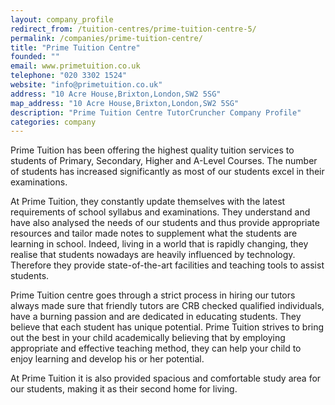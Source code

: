 ```yaml
---
layout: company_profile
redirect_from: /tuition-centres/prime-tuition-centre-5/
permalink: /companies/prime-tuition-centre/
title: "Prime Tuition Centre"
founded: ""
email: www.primetuition.co.uk
telephone: "020 3302 1524"
website: "info@primetuition.co.uk"
address: "10 Acre House,Brixton,London,SW2 5SG"
map_address: "10 Acre House,Brixton,London,SW2 5SG"
description: "Prime Tuition Centre TutorCruncher Company Profile"
categories: company
---
```

Prime Tuition has been offering the highest quality tuition services to students of Primary, Secondary, Higher and A-Level Courses. The number of students has increased significantly as most of our students excel in their examinations.

At Prime Tuition, they constantly update themselves with the latest requirements of school syllabus and examinations. They understand and have also analysed the needs of our students and thus provide appropriate resources and tailor made notes to supplement what the students are learning in school. Indeed, living in a world that is rapidly changing, they realise that students nowadays are heavily influenced by technology. Therefore they provide state-of-the-art facilities and teaching tools to assist students.

Prime Tuition centre goes through a strict process in hiring our tutors always made sure that friendly tutors are CRB checked qualified individuals, have a burning passion and are dedicated in educating students. They believe that each student has unique potential. Prime Tuition strives to bring out the best in your child academically believing that by employing appropriate and effective teaching method, they can help your child to enjoy learning and develop his or her potential.

At Prime Tuition it is also provided spacious and comfortable study area for our students, making it as their second home for living.
